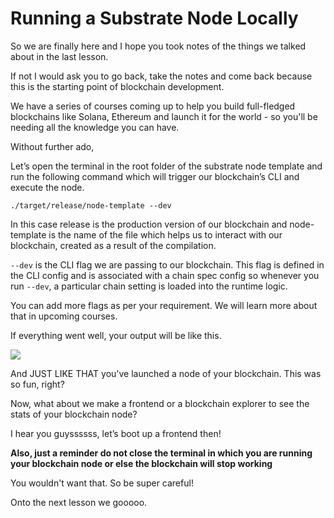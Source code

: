 # Running a Substrate Node Locally

So we are finally here and I hope you took notes of the things we talked about in the last lesson.

If not I would ask you to go back, take the notes and come back because this is the starting point of blockchain development.

We have a series of courses coming up to help you build full-fledged blockchains like Solana, Ethereum and launch it for the world - so you'll be needing all the knowledge you can have.

Without further ado,

Let’s open the terminal in the root folder of the substrate node template and run the following command which will trigger our blockchain’s CLI and execute the node.

```
./target/release/node-template --dev
```

In this case release is the production version of our blockchain and node-template is the name of the file which helps us to interact with our blockchain, created as a result of the compilation.

`--dev` is the CLI flag we are passing to our blockchain. This flag is defined in the CLI config and is associated with a chain spec config so whenever you run `--dev`, a particular chain setting is loaded into the runtime logic.

You can add more flags as per your requirement. We will learn more about that in upcoming courses.

If everything went well, your output will be like this.

![](https://lh3.googleusercontent.com/pSlMO4FiqRm3G6komdIeqWcs8L0iaKqNZsiMlK2u1Plmp3jhuIFGU_SkmeO0qViJQ0VXcGxU_d9hGhBrA6Xmb-QqUSktd3F1G13EfAhu7GoNkkNRgjkfmlBsT-silRH5CjLjkp9UN9fjo8fFva1UXjiQAb-CgoAyb70kupKdi9x2RVlXtzSAC-bX0X7lUQ)

And JUST LIKE THAT you've launched a node of your blockchain. This was so fun, right?

Now, what about we make a frontend or a blockchain explorer to see the stats of your blockchain node?

I hear you guyssssss, let’s boot up a frontend then!

**Also, just a reminder do not close the terminal in which you are running your blockchain node or else the blockchain will stop working**

You wouldn't want that. So be super careful!

Onto the next lesson we gooooo.

